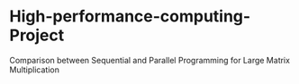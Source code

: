 # High-performance-computing-Project
Comparison between Sequential and Parallel Programming for Large Matrix Multiplication

